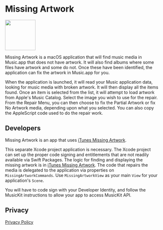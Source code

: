 # Missing Artwork
<img src="https://raw.github.com/bolsinga/MissingArt/main/MissingArt/Assets.xcassets/AppIcon.appiconset/Icon.png" width="100">

Missing Artwork is a macOS application that will find music media in Music.app that does not have artwork. It will also find albums where some files have artwork and some do not. Once these have been identified, the application can fix the artwork in Music.app for you.

When the application is launched, it will read your Music application data, looking for music media with broken artwork. It will then display all the items found. Once an item is selected from the list, it will attempt to load artwork from Apple's Music Catalog. Select the image you wish to use for the repair. From the Repair Menu, you can then choose to fix the Partial Artwork or fix No Artwork media, depending upon what you selected. You can also copy the AppleScript code used to do the repair work.

## Developers

Missing Artwork is an app that uses [iTunes Missing Artwork](https://github.com/bolsinga/itunes_missing_artwork).

This separate Xcode project application is necessary. The Xcode project can set up the proper code signing and entitlements that are not readily available via Swift Packages. The logic for finding and displaying the missing artwork is in [iTunes Missing Artwork](https://github.com/bolsinga/itunes_missing_artwork). The code that repairs the media is delegated to the application via properties on `MissingArtworkCommands`. Use `MissingArtworkView` as your main `View` for your application's `Scene`.

You will have to code sign with your Developer Identity, and follow the MusicKit instructions to allow your app to access MusicKit API.

## Privacy

[Privacy Policy](https://www.bolsinga.com/missingart-privacy/)
